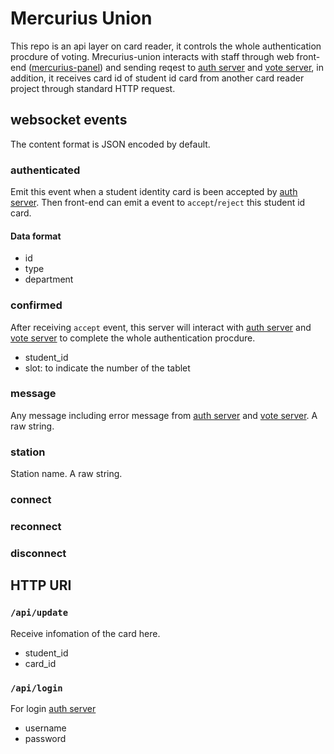 # Mercurius Union
This repo is an api layer on card reader, it controls the whole authentication procdure of voting. Mrecurius-union interacts with staff through web front-end ([mercurius-panel]) and sending reqest to [auth server] and [vote server], in addition, it receives card id of student id card from another card reader project through standard HTTP request.

## websocket events
The content format is JSON encoded by default.

### authenticated
Emit this event when a student identity card is been accepted by [auth server]. Then front-end can emit a event to `accept`/`reject` this student id card.
#### Data format
- id
- type
- department

### confirmed
After receiving `accept` event, this server will interact with [auth server] and [vote server] to complete the whole authentication procdure.
- student_id
- slot: to indicate the number of the tablet

### message 
Any message including error message from [auth server] and [vote server].
A raw string.

### station
Station name.
A raw string. 

### connect
### reconnect
### disconnect

## HTTP URI
### `/api/update`
Receive infomation of the card here.
- student_id
- card_id

### `/api/login`
For login [auth server]
- username
- password

[auth server]: https://github.com/NTUOSC/ntu-vote-auth-server
[vote server]: http://github.com/mousems/NTUvoteV2
[mercurius-panel]: https://github.com/NTUOSC/mercurius-panel
